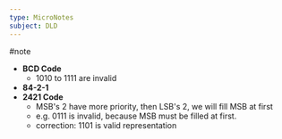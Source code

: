 ```yaml
---
type: MicroNotes
subject: DLD
---
```

#note
- **BCD Code**
	- 1010 to 1111 are invalid
- **84-2-1**
- **2421 Code**
	- MSB's 2 have more priority, then LSB's 2, we will fill MSB at first
	- e.g. 0111 is invalid, because MSB must be filled at first.
	- correction: 1101 is valid representation 